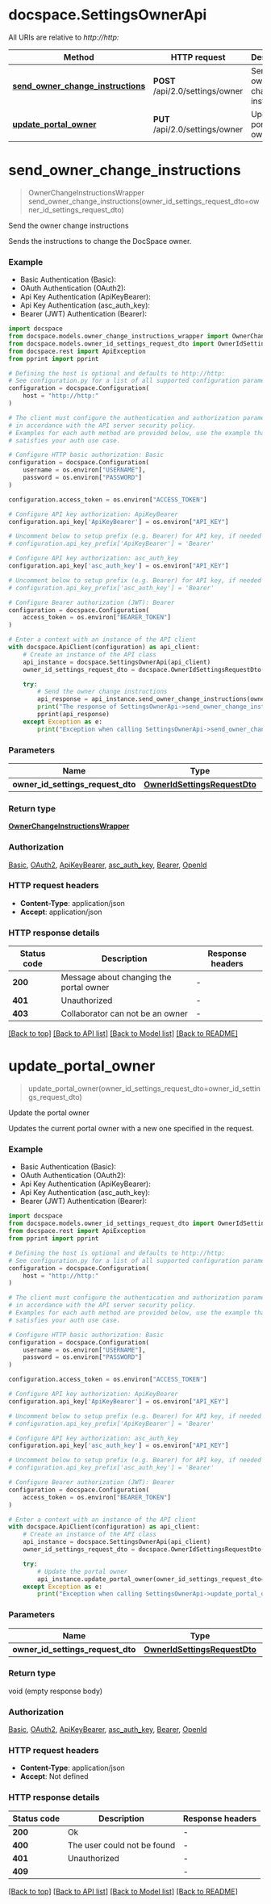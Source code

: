 # docspace.SettingsOwnerApi

All URIs are relative to *http://http:*

Method | HTTP request | Description
------------- | ------------- | -------------
[**send_owner_change_instructions**](SettingsOwnerApi.md#send_owner_change_instructions) | **POST** /api/2.0/settings/owner | Send the owner change instructions
[**update_portal_owner**](SettingsOwnerApi.md#update_portal_owner) | **PUT** /api/2.0/settings/owner | Update the portal owner


# **send_owner_change_instructions**
> OwnerChangeInstructionsWrapper send_owner_change_instructions(owner_id_settings_request_dto=owner_id_settings_request_dto)

Send the owner change instructions

Sends the instructions to change the DocSpace owner.

### Example

* Basic Authentication (Basic):
* OAuth Authentication (OAuth2):
* Api Key Authentication (ApiKeyBearer):
* Api Key Authentication (asc_auth_key):
* Bearer (JWT) Authentication (Bearer):

```python
import docspace
from docspace.models.owner_change_instructions_wrapper import OwnerChangeInstructionsWrapper
from docspace.models.owner_id_settings_request_dto import OwnerIdSettingsRequestDto
from docspace.rest import ApiException
from pprint import pprint

# Defining the host is optional and defaults to http://http:
# See configuration.py for a list of all supported configuration parameters.
configuration = docspace.Configuration(
    host = "http://http:"
)

# The client must configure the authentication and authorization parameters
# in accordance with the API server security policy.
# Examples for each auth method are provided below, use the example that
# satisfies your auth use case.

# Configure HTTP basic authorization: Basic
configuration = docspace.Configuration(
    username = os.environ["USERNAME"],
    password = os.environ["PASSWORD"]
)

configuration.access_token = os.environ["ACCESS_TOKEN"]

# Configure API key authorization: ApiKeyBearer
configuration.api_key['ApiKeyBearer'] = os.environ["API_KEY"]

# Uncomment below to setup prefix (e.g. Bearer) for API key, if needed
# configuration.api_key_prefix['ApiKeyBearer'] = 'Bearer'

# Configure API key authorization: asc_auth_key
configuration.api_key['asc_auth_key'] = os.environ["API_KEY"]

# Uncomment below to setup prefix (e.g. Bearer) for API key, if needed
# configuration.api_key_prefix['asc_auth_key'] = 'Bearer'

# Configure Bearer authorization (JWT): Bearer
configuration = docspace.Configuration(
    access_token = os.environ["BEARER_TOKEN"]
)

# Enter a context with an instance of the API client
with docspace.ApiClient(configuration) as api_client:
    # Create an instance of the API class
    api_instance = docspace.SettingsOwnerApi(api_client)
    owner_id_settings_request_dto = docspace.OwnerIdSettingsRequestDto() # OwnerIdSettingsRequestDto |  (optional)

    try:
        # Send the owner change instructions
        api_response = api_instance.send_owner_change_instructions(owner_id_settings_request_dto=owner_id_settings_request_dto)
        print("The response of SettingsOwnerApi->send_owner_change_instructions:\n")
        pprint(api_response)
    except Exception as e:
        print("Exception when calling SettingsOwnerApi->send_owner_change_instructions: %s\n" % e)
```



### Parameters


Name | Type | Description  | Notes
------------- | ------------- | ------------- | -------------
 **owner_id_settings_request_dto** | [**OwnerIdSettingsRequestDto**](OwnerIdSettingsRequestDto.md)|  | [optional] 

### Return type

[**OwnerChangeInstructionsWrapper**](OwnerChangeInstructionsWrapper.md)

### Authorization

[Basic](../README.md#Basic), [OAuth2](../README.md#OAuth2), [ApiKeyBearer](../README.md#ApiKeyBearer), [asc_auth_key](../README.md#asc_auth_key), [Bearer](../README.md#Bearer), [OpenId](../README.md#OpenId)

### HTTP request headers

 - **Content-Type**: application/json
 - **Accept**: application/json

### HTTP response details

| Status code | Description | Response headers |
|-------------|-------------|------------------|
**200** | Message about changing the portal owner |  -  |
**401** | Unauthorized |  -  |
**403** | Collaborator can not be an owner |  -  |

[[Back to top]](#) [[Back to API list]](../README.md#documentation-for-api-endpoints) [[Back to Model list]](../README.md#documentation-for-models) [[Back to README]](../README.md)

# **update_portal_owner**
> update_portal_owner(owner_id_settings_request_dto=owner_id_settings_request_dto)

Update the portal owner

Updates the current portal owner with a new one specified in the request.

### Example

* Basic Authentication (Basic):
* OAuth Authentication (OAuth2):
* Api Key Authentication (ApiKeyBearer):
* Api Key Authentication (asc_auth_key):
* Bearer (JWT) Authentication (Bearer):

```python
import docspace
from docspace.models.owner_id_settings_request_dto import OwnerIdSettingsRequestDto
from docspace.rest import ApiException
from pprint import pprint

# Defining the host is optional and defaults to http://http:
# See configuration.py for a list of all supported configuration parameters.
configuration = docspace.Configuration(
    host = "http://http:"
)

# The client must configure the authentication and authorization parameters
# in accordance with the API server security policy.
# Examples for each auth method are provided below, use the example that
# satisfies your auth use case.

# Configure HTTP basic authorization: Basic
configuration = docspace.Configuration(
    username = os.environ["USERNAME"],
    password = os.environ["PASSWORD"]
)

configuration.access_token = os.environ["ACCESS_TOKEN"]

# Configure API key authorization: ApiKeyBearer
configuration.api_key['ApiKeyBearer'] = os.environ["API_KEY"]

# Uncomment below to setup prefix (e.g. Bearer) for API key, if needed
# configuration.api_key_prefix['ApiKeyBearer'] = 'Bearer'

# Configure API key authorization: asc_auth_key
configuration.api_key['asc_auth_key'] = os.environ["API_KEY"]

# Uncomment below to setup prefix (e.g. Bearer) for API key, if needed
# configuration.api_key_prefix['asc_auth_key'] = 'Bearer'

# Configure Bearer authorization (JWT): Bearer
configuration = docspace.Configuration(
    access_token = os.environ["BEARER_TOKEN"]
)

# Enter a context with an instance of the API client
with docspace.ApiClient(configuration) as api_client:
    # Create an instance of the API class
    api_instance = docspace.SettingsOwnerApi(api_client)
    owner_id_settings_request_dto = docspace.OwnerIdSettingsRequestDto() # OwnerIdSettingsRequestDto |  (optional)

    try:
        # Update the portal owner
        api_instance.update_portal_owner(owner_id_settings_request_dto=owner_id_settings_request_dto)
    except Exception as e:
        print("Exception when calling SettingsOwnerApi->update_portal_owner: %s\n" % e)
```



### Parameters


Name | Type | Description  | Notes
------------- | ------------- | ------------- | -------------
 **owner_id_settings_request_dto** | [**OwnerIdSettingsRequestDto**](OwnerIdSettingsRequestDto.md)|  | [optional] 

### Return type

void (empty response body)

### Authorization

[Basic](../README.md#Basic), [OAuth2](../README.md#OAuth2), [ApiKeyBearer](../README.md#ApiKeyBearer), [asc_auth_key](../README.md#asc_auth_key), [Bearer](../README.md#Bearer), [OpenId](../README.md#OpenId)

### HTTP request headers

 - **Content-Type**: application/json
 - **Accept**: Not defined

### HTTP response details

| Status code | Description | Response headers |
|-------------|-------------|------------------|
**200** | Ok |  -  |
**400** | The user could not be found |  -  |
**401** | Unauthorized |  -  |
**409** |  |  -  |

[[Back to top]](#) [[Back to API list]](../README.md#documentation-for-api-endpoints) [[Back to Model list]](../README.md#documentation-for-models) [[Back to README]](../README.md)

